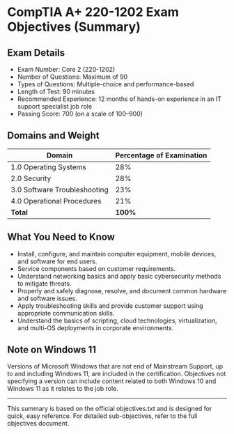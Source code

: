 # CompTIA A+ 220-1202 Exam Objectives (Summary)

## Exam Details
- Exam Number: Core 2 (220-1202)
- Number of Questions: Maximum of 90
- Types of Questions: Multiple-choice and performance-based
- Length of Test: 90 minutes
- Recommended Experience: 12 months of hands-on experience in an IT support specialist job role
- Passing Score: 700 (on a scale of 100–900)

## Domains and Weight
| Domain                       | Percentage of Examination |
|------------------------------|--------------------------|
| 1.0 Operating Systems        | 28%                      |
| 2.0 Security                 | 28%                      |
| 3.0 Software Troubleshooting | 23%                      |
| 4.0 Operational Procedures   | 21%                      |
| **Total**                    | **100%**                 |

## What You Need to Know
- Install, configure, and maintain computer equipment, mobile devices, and software for end users.
- Service components based on customer requirements.
- Understand networking basics and apply basic cybersecurity methods to mitigate threats.
- Properly and safely diagnose, resolve, and document common hardware and software issues.
- Apply troubleshooting skills and provide customer support using appropriate communication skills.
- Understand the basics of scripting, cloud technologies, virtualization, and multi-OS deployments in corporate environments.

## Note on Windows 11
Versions of Microsoft Windows that are not end of Mainstream Support, up to and including Windows 11, are included in the certification. Objectives not specifying a version can include content related to both Windows 10 and Windows 11 as it relates to the job role.

---

This summary is based on the official objectives.txt and is designed for quick, easy reference. For detailed sub-objectives, refer to the full objectives document.
